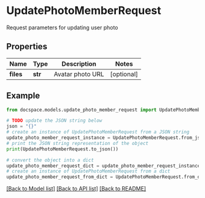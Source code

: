 # UpdatePhotoMemberRequest

Request parameters for updating user photo

## Properties

Name | Type | Description | Notes
------------ | ------------- | ------------- | -------------
**files** | **str** | Avatar photo URL | [optional] 

## Example

```python
from docspace.models.update_photo_member_request import UpdatePhotoMemberRequest

# TODO update the JSON string below
json = "{}"
# create an instance of UpdatePhotoMemberRequest from a JSON string
update_photo_member_request_instance = UpdatePhotoMemberRequest.from_json(json)
# print the JSON string representation of the object
print(UpdatePhotoMemberRequest.to_json())

# convert the object into a dict
update_photo_member_request_dict = update_photo_member_request_instance.to_dict()
# create an instance of UpdatePhotoMemberRequest from a dict
update_photo_member_request_from_dict = UpdatePhotoMemberRequest.from_dict(update_photo_member_request_dict)
```
[[Back to Model list]](../README.md#documentation-for-models) [[Back to API list]](../README.md#documentation-for-api-endpoints) [[Back to README]](../README.md)


